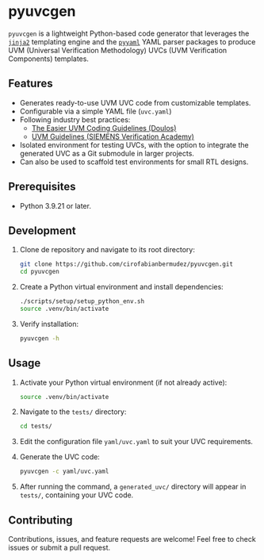 # pyuvcgen

`pyuvcgen` is a lightweight Python-based code generator that leverages the
[`jinja2`](https://jinja.palletsprojects.com/en/3.1.x/) templating engine
and the [`pyyaml`](https://pyyaml.org/) YAML parser packages to produce
UVM (Universal Verification Methodology) UVCs (UVM Verification
Components) templates.

## Features

- Generates ready-to-use UVM UVC code from customizable templates.
- Configurable via a simple YAML file (`uvc.yaml`)
- Following industry best practices:
  - [The Easier UVM Coding Guidelines (Doulos)](https://www.doulos.com/media/1277/easier-uvm-coding-guidelines-2016-06-24.pdf)
  - [UVM Guidelines (SIEMENS Verification Academy)](https://verificationacademy.com/cookbook/uvm-universal-verification-methodology/uvm-guidelines/)
- Isolated environment for testing UVCs, with the option to integrate the generated UVC as a Git submodule in larger projects.
- Can also be used to scaffold test environments for small RTL designs.

## Prerequisites

- Python 3.9.21 or later.

## Development

1. Clone de repository and navigate to its root directory:

    ```bash
    git clone https://github.com/cirofabianbermudez/pyuvcgen.git
    cd pyuvcgen
    ```

2. Create a Python virtual environment and install dependencies:

    ```bash
    ./scripts/setup/setup_python_env.sh
    source .venv/bin/activate
    ```

3. Verify installation:

    ```bash
    pyuvcgen -h
    ```

## Usage

1. Activate your Python virtual environment (if not already active):

   ```bash
   source .venv/bin/activate
   ```

2. Navigate to the `tests/` directory:

   ```bash
   cd tests/
   ```

3. Edit the configuration file `yaml/uvc.yaml` to suit your UVC requirements.

4. Generate the UVC code:

   ```bash
   pyuvcgen -c yaml/uvc.yaml
   ```

5. After running the command, a `generated_uvc/` directory will appear in `tests/`, containing your UVC code.

## Contributing

Contributions, issues, and feature requests are welcome! Feel free to check issues or submit a pull request.

